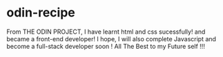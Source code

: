 # odin-recipe
  From THE ODIN PROJECT,
  I have learnt html and css sucessfully! and became a front-end developer!
  I hope, I will also complete Javascript and become a full-stack developer soon !
  All The Best to my Future self !!! 